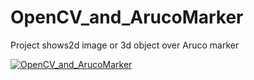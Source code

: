 # OpenCV_and_ArucoMarker
Project shows2d image or 3d object over Aruco marker

[![OpenCV_and_ArucoMarker](https://img.youtube.com/vi/RDHnrvzjc-8/0.jpg)](https://youtu.be/RDHnrvzjc-8)

